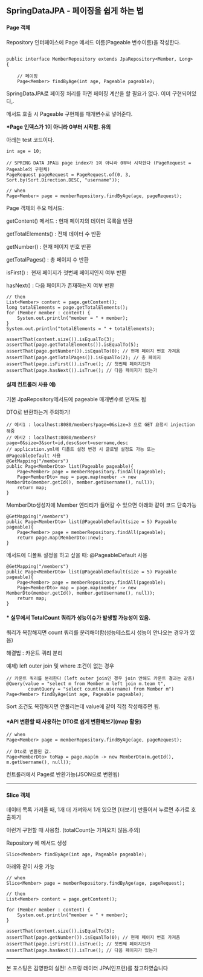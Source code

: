 ## SpringDataJPA - 페이징을 쉽게 하는 법

#### Page 객체

Repository 인터페이스에 Page<T> 메서드 이름(Pageable 변수이름)을 작성한다.

```

public interface MemberRepository extends JpaRepository<Member, Long> {

    // 페이징
    Page<Member> findByAge(int age, Pageable pageable);
```

SpringDataJPA로 페이징 처리를 하면 페이징 계산을 할 필요가 없다. 이미 구현되어있다,.

메서드 호출 시 Pageable 구현체를 매개변수로 넣어준다.

**\*Page 인덱스가 1이 아니라 0부터 시작함. 유의**

아래는 test 코드이다.

```
int age = 10;

// SPRING DATA JPA는 page index가 1이 아니라 0부터 시작한다 (PageRequest = Pageable의 구현체)
PageRequest pageRequest = PageRequest.of(0, 3, Sort.by(Sort.Direction.DESC, "username"));

// when
Page<Member> page = memberRepository.findByAge(age, pageRequest);
```

Page 객체의 주요 메서드: 

getContent() 메서드 : 현재 페이지의 데이터 목록을 반환

getTotalElements() : 전체 데이터 수 반환

getNumber() : 현재 페이지 번호 반환

getTotalPages() : 총 페이지 수 반환

isFirst() :  현재 페이지가 첫번째 페이지인지 여부 반환

hasNext() : 다음 페이지가 존재하는지 여부 반환

```
// then
List<Member> content = page.getContent();
long totalElements = page.getTotalElements();
for (Member member : content) {
    System.out.println("member = " + member);
}
System.out.println("totalElements = " + totalElements);

assertThat(content.size()).isEqualTo(3);
assertThat(page.getTotalElements()).isEqualTo(5);
assertThat(page.getNumber()).isEqualTo(0); // 현재 페이지 번호 가져옴
assertThat(page.getTotalPages()).isEqualTo(2); // 총 페이지
assertThat(page.isFirst()).isTrue(); // 첫번째 페이지인가
assertThat(page.hasNext()).isTrue(); // 다음 페이지가 있는가
```

#### 실제 컨트롤러 사용 예) 

기본 JpaRepository메서드에 pageable 매개변수로 던져도 됨

DTO로 반환하는거 주의하기!

```
// 예시1 : localhost:8080/members?page=0&size=3 으로 GET 요청시 injection해줌
// 예시2 : localhost:8080/members?page=0&size=3&sort=id,desc&sort=username,desc
// application.yml에 디폴트 설정 변경 시 글로벌 설정도 가능 또는 @PageableDefault 사용
@GetMapping("/members")
public Page<MemberDto> list(Pageable pageable){
    Page<Member> page = memberRepository.findAll(pageable);
    Page<MemberDto> map = page.map(member -> new MemberDto(member.getId(), member.getUsername(), null));
    return map;
}
```

MemberDto생성자에 Member 엔티티가 들어갈 수 있으면 아래와 같이 코드 단축가능

```
@GetMapping("/members")
public Page<MemberDto> list(@PageableDefault(size = 5) Pageable pageable){
    Page<Member> page = memberRepository.findAll(pageable);
    return page.map(MemberDto::new);
}
```

메서드에 디폴트 설정을 하고 싶을 때: @PageableDefault 사용

```
@GetMapping("/members")
public Page<MemberDto> list(@PageableDefault(size = 5) Pageable pageable){
    Page<Member> page = memberRepository.findAll(pageable);
    Page<MemberDto> map = page.map(member -> new MemberDto(member.getId(), member.getUsername(), null));
    return map;
}
```

#### \* 실무에서 TotalCount 쿼리가 성능이슈가 발생할 가능성이 있음.

쿼리가 복잡해지면 count 쿼리를 분리해야함(성능테스트시 성능이 안나오는 경우가 있음)

해결법 : 카운트 쿼리 분리

예제) left outer join 및 where 조건이 없는 경우 

```
// 카운트 쿼리를 분리한다 (left outer join인 경우 join 안해도 카운트 결과는 같음)
@Query(value = "select m from Member m left join m.team t",
        countQuery = "select count(m.username) from Member m")
Page<Member> findByAge(int age, Pageable pageable);
```

Sort 조건도 복잡해지면 안풀리는데 value에 같이 직접 작성해주면 됨.

#### \*API 변환할 때 사용하는 DTO로 쉽게 변환해보기(map 활용)

```
// when
Page<Member> page = memberRepository.findByAge(age, pageRequest);

// Dto로 변환된 값.
Page<MemberDto> toMap = page.map(m -> new MemberDto(m.getId(), m.getUsername(), null));
```

컨트롤러에서 Page<MemberDto>로 반환가능(JSON으로 변환됨)

---

#### Slice 객체

데이터 목록 가져올 때, 1개 더 가져와서 1개 있으면 \[더보기\] 만들어서 누르면 추가로 호출하기

이런거 구현할 때 사용함. (totalCount는 가져오지 않음.주의)

Repository 에 메서드 생성

```
Slice<Member> findByAge(int age, Pageable pageable);
```

아래와 같이 사용 가능

```
// when
Slice<Member> page = memberRepository.findByAge(age, pageRequest);

// then
List<Member> content = page.getContent();

for (Member member : content) {
    System.out.println("member = " + member);
}

assertThat(content.size()).isEqualTo(3);
assertThat(page.getNumber()).isEqualTo(0); // 현재 페이지 번호 가져옴
assertThat(page.isFirst()).isTrue(); // 첫번째 페이지인가
assertThat(page.hasNext()).isTrue(); // 다음 페이지가 있는가
```

---

본 포스팅은 김영한의 실전! 스프링 데이터 JPA(인프런)를 참고하였습니다

